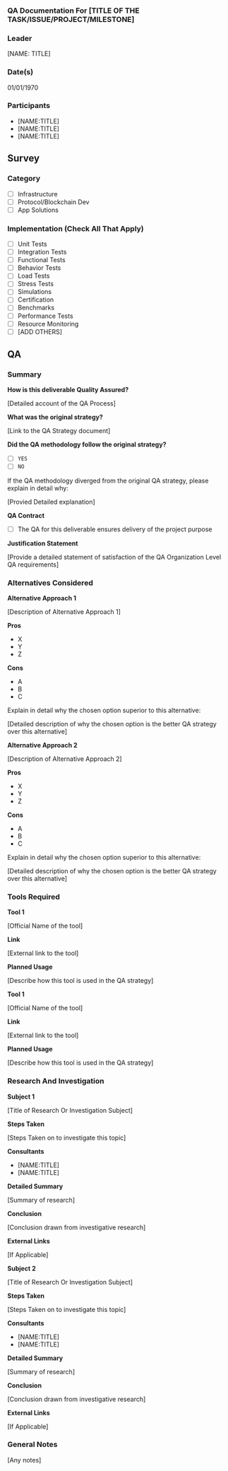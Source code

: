### QA Documentation For [TITLE OF THE TASK/ISSUE/PROJECT/MILESTONE]  
### Leader  
[NAME: TITLE]  
### Date(s)  
01/01/1970  
### Participants
- [NAME:TITLE]
- [NAME:TITLE]
- [NAME:TITLE]
## Survey
### Category
- [ ] Infrastructure  
- [ ] Protocol/Blockchain Dev  
- [ ] App Solutions  

### Implementation (Check All That Apply)
- [ ] Unit Tests
- [ ] Integration Tests
- [ ] Functional Tests
- [ ] Behavior Tests
- [ ] Load Tests
- [ ] Stress Tests
- [ ] Simulations
- [ ] Certification
- [ ] Benchmarks
- [ ] Performance Tests
- [ ] Resource Monitoring
- [ ] [ADD OTHERS]

## QA
### Summary

**How is this deliverable Quality Assured?**

[Detailed account of the QA Process]

**What was the original strategy?**

[Link to the QA Strategy document]

**Did the QA methodology follow the original strategy?**
- [ ] `YES`
- [ ] `NO`

If the QA methodology diverged from the original QA strategy, please explain in detail why:

[Provied Detailed explanation]

**QA Contract**

- [ ] The QA for this deliverable ensures delivery of the project purpose

**Justification Statement**

[Provide a detailed statement of satisfaction of the QA Organization Level QA requirements]

### Alternatives Considered
**Alternative Approach 1**

[Description of Alternative Approach 1]

**Pros**
- X
- Y
- Z

**Cons**
- A
- B
- C

Explain in detail why the chosen option superior to this alternative:

[Detailed description of why the chosen option is the better QA strategy over this alternative]

**Alternative Approach 2**

[Description of Alternative Approach 2]

**Pros**
- X
- Y
- Z

**Cons**
- A
- B
- C

Explain in detail why the chosen option superior to this alternative:

[Detailed description of why the chosen option is the better QA strategy over this alternative]
### Tools Required
**Tool 1**

[Official Name of the tool]

**Link**

[External link to the tool]

**Planned Usage**

[Describe how this tool is used in the QA strategy]

**Tool 1**

[Official Name of the tool]

**Link**

[External link to the tool]

**Planned Usage**

[Describe how this tool is used in the QA strategy]

### Research And Investigation
**Subject 1**

[Title of Research Or Investigation Subject]

**Steps Taken**

[Steps Taken on to investigate this topic]

**Consultants**

- [NAME:TITLE]
- [NAME:TITLE]

**Detailed Summary**

[Summary of research]

**Conclusion**

[Conclusion drawn from investigative research]

**External Links**

[If Applicable]

**Subject 2**

[Title of Research Or Investigation Subject]

**Steps Taken**

[Steps Taken on to investigate this topic]

**Consultants**

- [NAME:TITLE]
- [NAME:TITLE]

**Detailed Summary**

[Summary of research]

**Conclusion**

[Conclusion drawn from investigative research]

**External Links**

[If Applicable]

### General Notes  
[Any notes]  
